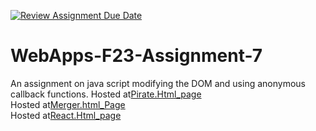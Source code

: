 [![Review Assignment Due Date](https://classroom.github.com/assets/deadline-readme-button-24ddc0f5d75046c5622901739e7c5dd533143b0c8e959d652212380cedb1ea36.svg)](https://classroom.github.com/a/Kv-XePEp)
# WebApps-F23-Assignment-7
An assignment on java script modifying the DOM and using anonymous callback functions.
Hosted at[Pirate.Html_page]( https://44-563-webapps-f23.github.io/44563-webapps-f23-assignment7-sayendra99/pirate.html)
<br>
Hosted at[Merger.html_Page]( https://44-563-webapps-f23.github.io/44563-webapps-f23-assignment7-sayendra99/merger.html)
<br>
Hosted at[React.Html_page]( https://44-563-webapps-f23.github.io/44563-webapps-f23-assignment7-sayendra99/react.html)
<br>
